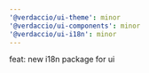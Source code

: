 ```yaml
---
'@verdaccio/ui-theme': minor
'@verdaccio/ui-components': minor
'@verdaccio/ui-i18n': minor
---
```


feat: new i18n package for ui
